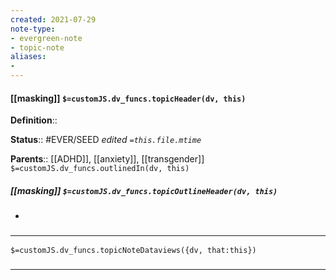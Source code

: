 ```yaml
---
created: 2021-07-29
note-type: 
- evergreen-note
- topic-note
aliases:
- 
---
```

 
#### [[masking]] `$=customJS.dv_funcs.topicHeader(dv, this)`


**Definition**::

**Status**::  #EVER/SEED 
*edited `=this.file.mtime`*

**Parents**:: [[ADHD]], [[anxiety]], [[transgender]]
`$=customJS.dv_funcs.outlinedIn(dv, this)`

##### [[masking]] `$=customJS.dv_funcs.topicOutlineHeader(dv, this)`
- 

### <hr class="dataviews"/>

`$=customJS.dv_funcs.topicNoteDataviews({dv, that:this})`


### <hr class="references"/>